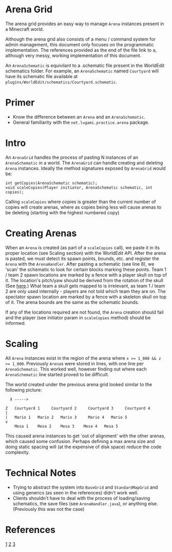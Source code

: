 # Arena Grid

The arena grid provides an easy way to manage `Arena` instances present in a Minecraft world.

Although the arena grid also consists of a menu / command system for admin management, this document only focuses on the programmatic implementation.
The references provided as the end of the file link to a, although very messy, working implementation of this document.

An `ArenaSchematic` is equivilant to a .schematic file present in the WorldEdit schematics folder. For example, an `ArenaSchematic` named
`Courtyard` will have its schematic file available at `plugins/WorldEdit/schematics/Courtyard.schematic`.

# Primer

* Know the difference between an `Arena` and an `ArenaSchematic`.
* General familiarity with the `net.lugami.practice.arena` package.

# Intro

An `ArenaGrid` handles the process of pasting N instances of an `ArenaSchematic` in a world. The `ArenaGrid` can handle creating and deleting `Arena` instances.
Ideally the method signatures exposed by `ArenaGrid` would be:

```
int getCopies(ArenaSchematic schematic);
void scaleCopies(Player initiator, ArenaSchematic schematic, int copies);
```

Calling `scaleCopies` where copies is greater than the current number of copies will create arenas, where as copies being
less will cause arenas to be deleting (starting with the highest numbered copy)

# Creating Arenas

When an `Arena` is created (as part of a `scaleCopies` call), we paste it in its proper location (see Scaling section) with the WorldEdit API. After the arena is pasted, we must detect its spawn points, bounds, etc. and register
the `Arena` with the `ArenaHandler`. After pasting a schematic (see line 8), we 'scan' the schematic to look for certain blocks marking
these points. Team 1 / team 2 spawn locations are marked by a fence with a player skull on top of it. The location's pitch/yaw should be
derived from the rotation of the skull (See [here](https://github.com/FrozenOrb/PotPvP-player/blob/master/src/main/java/net/frozenorb/potpvp/api/map/BaseGrid.java#L233).)
What team a skull gets mapped to is irrelevant, as team 1 / team 2 are only used internally - players are not told which team they are on.
The spectator spawn location are marked by a fence with a skeleton skull on top of it. The arena bounds are the same as the schematic bounds.

If any of the locations required are not found, the `Arena` creation should fail and the player (see initiator param in `scaleCopies` method) should
be informed.

# Scaling

All `Arena` instances exist in the region of the arena where `x >= 1_000 && z >= 1_000`. Previously `Arena`s were stored in lines,
with one line per `ArenaSchematic`. This worked well, however finding out where each `ArenaSchematic` line started proved to be difficult.

The world created under the previous arena grid looked similar to the following picture:

```
  X ----->

Z   Courtyard 1     Courtyard 2     Courtyard 3     Courtyard 4
|  
|   Mario 1   Mario 2   Mario 3     Mario 4   Mario 5
v
    Mesa 1    Mesa 2    Mesa 3    Mesa 4   Mesa 5

```

This caused arena instances to get 'out of alignment' with the other arenas, which caused some confusion. Perhaps defining a max arena size and doing
static spacing will (at the expensive of disk space) reduce the code complexity.

# Technical Notes

* Trying to abstract the system into `BaseGrid` and `StandardMapGrid` and using generics (as seen in the references) didn't work well.
* Clients shouldn't have to deal with the process of loading/saving schematics, the save files (see `ArenaHandler.java`), or anything else. (Previously this was not the case)

# References

[1](https://github.com/FrozenOrb/PotPvP-player/blob/master/src/main/java/net/frozenorb/potpvp/player/map/MapHandler.java)
[2](https://github.com/FrozenOrb/PotPvP-player/blob/master/src/main/java/net/frozenorb/potpvp/player/map/StandardMapGrid.java)
[3](https://github.com/FrozenOrb/PotPvP-player/blob/master/src/main/java/net/frozenorb/potpvp/api/map/BaseGrid.java)
